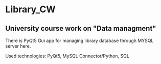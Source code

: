 # Library_CW
## University course work on "Data managment"
There is PyQt5 Gui app for managing library database through MYSQL server here.

Used technologies: PyQt5, MySQL Connector/Python, SQL
